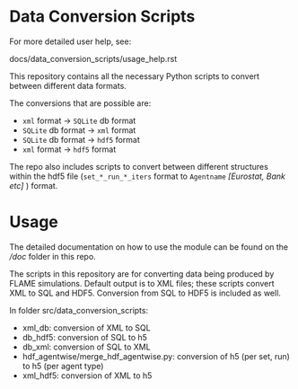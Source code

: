 Data Conversion Scripts
====

For more detailed user help, see:

docs/data_conversion_scripts/usage_help.rst

This repository contains all the necessary Python scripts to convert between different data formats.

The conversions that are possible are:

- ``xml`` format -> ``SQLite`` db format
- ``SQLite`` db format -> ``xml`` format
- ``SQLite`` db format -> ``hdf5`` format
- ``xml`` format -> ``hdf5`` format

The repo also includes scripts to convert between different structures within the hdf5 file (``set_*_run_*_iters`` format to ``Agentname`` *[Eurostat, Bank etc]* ) format.

Usage
====
The detailed documentation on how to use the module can be found on the */doc* folder in this repo.

The scripts in this repository are for converting data being produced by FLAME simulations.
Default output is to XML files; these scripts convert XML to SQL and HDF5.
Conversion from SQL to HDF5 is included as well.

In folder src/data_conversion_scripts:

- xml_db: conversion of XML to SQL
- db_hdf5: conversion of SQL to h5
- db_xml: conversion of SQL to XML
- hdf_agentwise/merge_hdf_agentwise.py: conversion of h5 (per set, run) to h5 (per agent type)
- xml_hdf5: conversion of XML to h5
